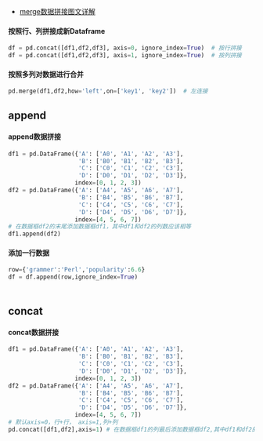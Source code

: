- [merge数据拼接图文详解](https://zhuanlan.zhihu.com/p/102274476)



#### 按照行、列拼接成新Dataframe
```python
df = pd.concat([df1,df2,df3], axis=0, ignore_index=True)  # 按行拼接
df = pd.concat([df1,df2,df3], axis=1, ignore_index=True)  # 按列拼接
```

#### 按照多列对数据进行合并
```python
pd.merge(df1,df2,how='left',on=['key1', 'key2'])  # 左连接
```


## append
#### append数据拼接
```python
df1 = pd.DataFrame({'A': ['A0', 'A1', 'A2', 'A3'],
                    'B': ['B0', 'B1', 'B2', 'B3'],
                    'C': ['C0', 'C1', 'C2', 'C3'],
                    'D': ['D0', 'D1', 'D2', 'D3']},
                   index=[0, 1, 2, 3])
df2 = pd.DataFrame({'A': ['A4', 'A5', 'A6', 'A7'],
                    'B': ['B4', 'B5', 'B6', 'B7'],
                    'C': ['C4', 'C5', 'C6', 'C7'],
                    'D': ['D4', 'D5', 'D6', 'D7']},
                   index=[4, 5, 6, 7])
# 在数据框df2的末尾添加数据框df1，其中df1和df2的列数应该相等
df1.append(df2)
```

#### 添加一行数据

```python
row={'grammer':'Perl','popularity':6.6}
df = df.append(row,ignore_index=True)
```

#### 

```python

```

## concat
#### concat数据拼接
```python
df1 = pd.DataFrame({'A': ['A0', 'A1', 'A2', 'A3'],
                    'B': ['B0', 'B1', 'B2', 'B3'],
                    'C': ['C0', 'C1', 'C2', 'C3'],
                    'D': ['D0', 'D1', 'D2', 'D3']},
                   index=[0, 1, 2, 3])
df2 = pd.DataFrame({'A': ['A4', 'A5', 'A6', 'A7'],
                    'B': ['B4', 'B5', 'B6', 'B7'],
                    'C': ['C4', 'C5', 'C6', 'C7'],
                    'D': ['D4', 'D5', 'D6', 'D7']},
                   index=[4, 5, 6, 7])
# 默认axis=0，行+行， axis=1,列+列
pd.concat([df1,df2],axis=1) # 在数据框df1的列最后添加数据框df2,其中df1和df2的行数应该相等
```

#### 
```python

```

#### 
```python

```

#### 
```python

```

#### 
```python

```





